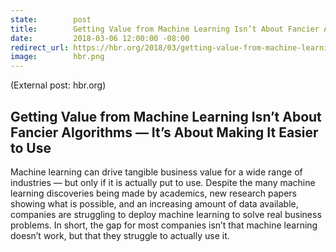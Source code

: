 ```yaml
---
state:        post
title:        Getting Value from Machine Learning Isn’t About Fancier Algorithms — It’s About Making It Easier to Use
date:         2018-03-06 12:00:00 -08:00
redirect_url: https://hbr.org/2018/03/getting-value-from-machine-learning-isnt-about-fancier-algorithms-its-about-making-it-easier-to-use
image:        hbr.png
---
```


(External post: hbr.org)

## Getting Value from Machine Learning Isn’t About Fancier Algorithms — It’s About Making It Easier to Use

Machine learning can drive tangible business value for a wide range of industries — but only if it is actually put to use. Despite the many machine learning discoveries being made by academics, new research papers showing what is possible, and an increasing amount of data available, companies are struggling to deploy machine learning to solve real business problems. In short, the gap for most companies isn’t that machine learning doesn’t work, but that they struggle to actually use it.
